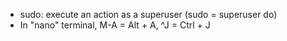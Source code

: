 - sudo: execute an action as a superuser (sudo = superuser do)
- In "nano" terminal, M-A = Alt + A, ^J = Ctrl + J